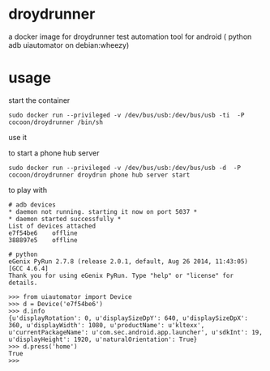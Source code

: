 droydrunner
===========

a docker image for droydrunner test automation tool for android  ( python adb uiautomator on debian:wheezy)



usage
=====

start the container

```
sudo docker run --privileged -v /dev/bus/usb:/dev/bus/usb -ti  -P cocoon/droydrunner /bin/sh
```



use it

to start a phone hub server
```
sudo docker run --privileged -v /dev/bus/usb:/dev/bus/usb -d  -P cocoon/droydrunner droydrun phone hub server start
```


to play with

```
# adb devices
* daemon not running. starting it now on port 5037 *
* daemon started successfully *
List of devices attached
e7f54be6	offline
388897e5	offline

# python
eGenix PyRun 2.7.8 (release 2.0.1, default, Aug 26 2014, 11:43:05)
[GCC 4.6.4]
Thank you for using eGenix PyRun. Type "help" or "license" for details.

>>> from uiautomator import Device
>>> d = Device('e7f54be6')
>>> d.info
{u'displayRotation': 0, u'displaySizeDpY': 640, u'displaySizeDpX': 360, u'displayWidth': 1080, u'productName': u'kltexx', u'currentPackageName': u'com.sec.android.app.launcher', u'sdkInt': 19, u'displayHeight': 1920, u'naturalOrientation': True}
>>> d.press('home')
True
>>>



```